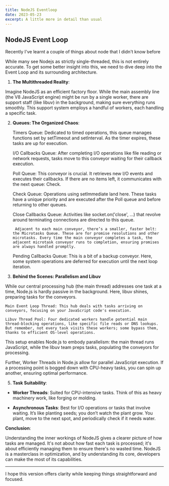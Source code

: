 ```yaml
---
title: NodeJS Eventloop
date: 2023-05-23
excerpt: A little more in detail than usual
---
```


## NodeJS Event Loop
Recently I've learnt a couple of things about node that I didn't know before

While many see Nodejs as strictly single-threaded, this is not entirely accurate. To get some better insight into this, we need to dive deep into the Event Loop and its surrounding architecture.

1. **The Multithreaded Reality**:

Imagine NodeJS as an efficient factory floor. While the main assembly line (the V8 JavaScript engine) might be run by a single worker, there are support staff (like libuv) in the background, making sure everything runs smoothly. This support system employs a handful of workers, each handling a specific task.

2. **Queues: The Organized Chaos**:

    Timers Queue: Dedicated to timed operations, this queue manages functions set by setTimeout and setInterval. As the timer expires, these tasks are up for execution.

    I/O Callbacks Queue: After completing I/O operations like file reading or network requests, tasks move to this conveyor waiting for their callback execution.

    Poll Queue: This conveyor is crucial. It retrieves new I/O events and executes their callbacks. If there are no items left, it communicates with the next queue: Check.

    Check Queue: Operations using setImmediate land here. These tasks have a unique priority and are executed after the Poll queue and before returning to other queues.

    Close Callbacks Queue: Activities like socket.on('close', ...) that revolve around terminating connections are directed to this queue.

		Adjacent to each main conveyor, there’s a smaller, faster belt: the Microtasks Queue. These are for promise resolutions and other microtasks. Every time the main conveyor completes a task, the adjacent microtask conveyor runs to completion, ensuring promises are always handled promptly.

    Pending Callbacks Queue: This is a bit of a backup conveyor. Here, some system operations are deferred for execution until the next loop iteration.

3. **Behind the Scenes: Parallelism and Libuv**

While our central processing hub (the main thread) addresses one task at a time, Node.js is hardly passive in the background. Here, libuv shines, preparing tasks for the conveyors.

    Main Event Loop Thread: This hub deals with tasks arriving on conveyors, focusing on your JavaScript code's execution.

    Libuv Thread Pool: Four dedicated workers handle potential main thread-blocking operations, like specific file reads or DNS lookups. But remember, not every task visits these workers; some bypass them, thanks to efficient OS-level operations.

This setup enables Node.js to embody parallelism: the main thread runs JavaScript, while the libuv team preps tasks, populating the conveyors for processing.

Further, Worker Threads in Node.js allow for parallel JavaScript execution. If a processing point is bogged down with CPU-heavy tasks, you can spin up another, ensuring optimal performance.

5. **Task Suitability**:

- **Worker Threads**: Suited for CPU-intensive tasks. Think of this as heavy machinery work, like forging or molding.
  
- **Asynchronous Tasks**: Best for I/O operations or tasks that involve waiting. It’s like planting seeds; you don’t watch the plant grow. You plant, move to the next spot, and periodically check if it needs water.

**Conclusion**:

Understanding the inner workings of NodeJS gives a clearer picture of how tasks are managed. It's not about how fast each task is processed; it's about efficiently managing them to ensure there's no wasted time. NodeJS is a masterclass in optimization, and by understanding its core, developers can make the most of its capabilities.

--- 

I hope this version offers clarity while keeping things straightforward and focused.